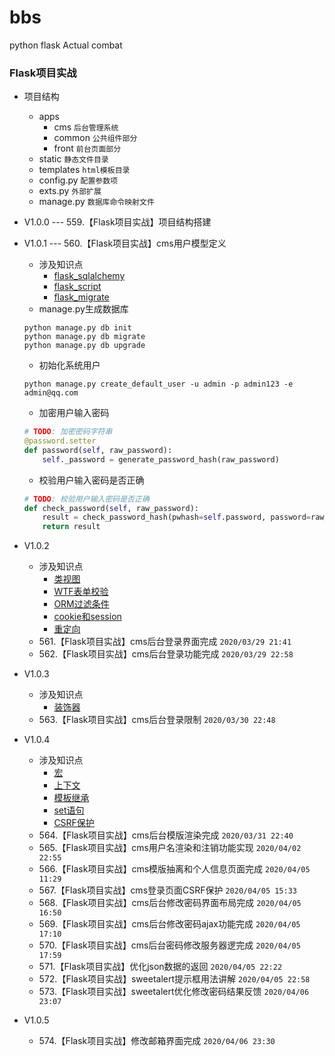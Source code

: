 # bbs
python flask Actual combat

### Flask项目实战

* 项目结构
    * apps
        * cms `后台管理系统`
        * common `公共组件部分`
        * front `前台页面部分`
    * static `静态文件目录`
    * templates `html模板目录`
    * config.py `配置参数项`
    * exts.py `外部扩展`
    * manage.py `数据库命令映射文件`

* V1.0.0 --- 559.【Flask项目实战】项目结构搭建
* V1.0.1 --- 560.【Flask项目实战】cms用户模型定义
    * 涉及知识点
        * [flask_sqlalchemy](http://wangkaixiang.cn/python-flask/di-liu-zhang-ff1a-sqlalchemy-shu-ju-ku/di-si-jie-ff1aflask-sqlalchemy.html)
        * [flask_script](http://wangkaixiang.cn/python-flask/di-qi-zhang-ff1a-flask-script.html)
        * [flask_migrate](http://wangkaixiang.cn/python-flask/di-ba-zhang-ff1a-flask-migrate.html)
    * manage.py生成数据库
    ```shell script
    python manage.py db init
    python manage.py db migrate
    python manage.py db upgrade
    ```
    * 初始化系统用户
    ```shell script
    python manage.py create_default_user -u admin -p admin123 -e admin@qq.com
    ```
    * 加密用户输入密码
    ```python
    # TODO: 加密密码字符串
    @password.setter
    def password(self, raw_password):
        self._password = generate_password_hash(raw_password)
    ```
    * 校验用户输入密码是否正确
    ```python
    # TODO: 校验用户输入密码是否正确
    def check_password(self, raw_password):
        result = check_password_hash(pwhash=self.password, password=raw_password)
        return result
    ```
* V1.0.2
    * 涉及知识点
        * [类视图](http://wangkaixiang.cn/python-flask/di-wu-zhang-ff1a-shi-tu-gao-ji/di-yi-jie-ff1a-lei-shi-tu.html)
        * [WTF表单校验](http://wangkaixiang.cn/python-flask/di-jiu-zhang-ff1a-flask-wtf.html)
        * [ORM过滤条件](http://wangkaixiang.cn/python-flask/di-liu-zhang-ff1a-sqlalchemy-shu-ju-ku/di-si-jie-ff1a-sqlalchemy-de-orm-2.html)
        * [cookie和session](https://github.com/kaixiang1992/python-flask/blob/master/519/519.md)
        * [重定向](http://wangkaixiang.cn/python-flask/di-san-zhang-ff1a-flask-ru-men-2014-2014-url/di-san-jie-ff1a-url-yu-shi-tu-han-shu.html)
    * 561.【Flask项目实战】cms后台登录界面完成 `2020/03/29 21:41`
    * 562.【Flask项目实战】cms后台登录功能完成 `2020/03/29 22:58`
* V1.0.3
    * 涉及知识点
        * [装饰器](http://wangkaixiang.cn/python-advance/di-er-zhang-ff1a-zhuang-shi-qi/di-er-jie-ff1a-zhuang-shi-qi.html)
    * 563.【Flask项目实战】cms后台登录限制 `2020/03/30 22:48`
* V1.0.4
    * 涉及知识点
        * [宏](http://wangkaixiang.cn/python-flask/di-si-zhang-ff1a-flask-ru-men-ff08-mo-ban-ff09/di-liu-jie-ff1a-hong-he-import-yu-ju.html)
        * [上下文](http://wangkaixiang.cn/python-flask/di-shi-zhang-ff1a-shang-xia-wen.html)
        * [模板继承](http://wangkaixiang.cn/python-flask/di-si-zhang-ff1a-flask-ru-men-ff08-mo-ban-ff09/di-ba-jie-ff1a-mo-ban-ji-cheng.html)
        * [set语句](http://wangkaixiang.cn/python-flask/di-si-zhang-ff1a-flask-ru-men-ff08-mo-ban-ff09/di-qijie-ff1a-include-he-set-yu-ju.html)
        * [CSRF保护](http://wangkaixiang.cn/python-flask/di-jiu-zhang-ff1a-flask-wtf.html)
    * 564.【Flask项目实战】cms后台模版渲染完成 `2020/03/31 22:40`
    * 565.【Flask项目实战】cms用户名渲染和注销功能实现 `2020/04/02 22:55`
    * 566.【Flask项目实战】cms模版抽离和个人信息页面完成 `2020/04/05 11:29`
    * 567.【Flask项目实战】cms登录页面CSRF保护 `2020/04/05 15:33`
    * 568.【Flask项目实战】cms后台修改密码界面布局完成 `2020/04/05 16:50`
    * 569.【Flask项目实战】cms后台修改密码ajax功能完成 `2020/04/05 17:10`
    * 570.【Flask项目实战】cms后台密码修改服务器逻完成 `2020/04/05 17:59`
    * 571.【Flask项目实战】优化json数据的返回 `2020/04/05 22:22`
    * 572.【Flask项目实战】sweetalert提示框用法讲解 `2020/04/05 22:58`
    * 573.【Flask项目实战】sweetalert优化修改密码结果反馈 `2020/04/06 23:07`
* V1.0.5
    * 574.【Flask项目实战】修改邮箱界面完成 `2020/04/06 23:30`